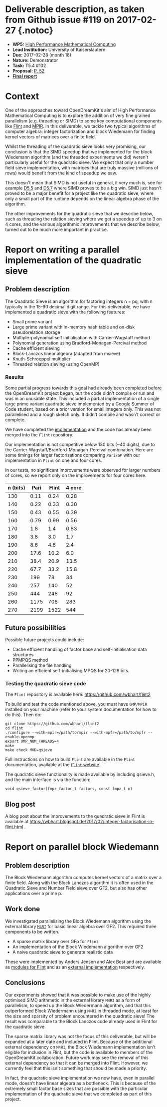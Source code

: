 # Deliverable description, as taken from Github issue #119 on 2017-02-27 {.notoc}

- **WP5:** [High Performance Mathematical Computing](https://github.com/OpenDreamKit/OpenDreamKit/tree/master/WP5)
- **Lead Institution:** University of Kaiserslautern
- **Due:** 2017-02-28 (month 18)
- **Nature:** Demonstrator
- **Task:** T5.4 #102
- **Proposal:** [P. 52](https://github.com/OpenDreamKit/OpenDreamKit/raw/master/Proposal/proposal-www.pdf)
- **[Final report](https://github.com/OpenDreamKit/OpenDreamKit/raw/master/WP5/D5.6/report-final.pdf)**

# Context

One of the approaches toward OpenDreamKit's aim of High Performance Mathematical Computing is to explore the addition of very fine grained parallelism (e.g. threading or SIMD) to some key computational components like [Flint](http://flintlib.org) and [MPIR](http://mpir.org/). In this deliverable, we tackle two typical algorithms of computer algebra: integer factorization and block Wiedemann for finding kernel vectors of matrices over a finite field.

Whilst the threading of the quadratic sieve looks very promising, our conclusion is that the SIMD speedup that we implemented for the block Wiedemann algorithm (and the threaded experiments we did) weren't particularly useful for the quadratic sieve. We expect that only a number field sieve implementation, with matrices that are truly massive (millions of rows) would benefit from the kind of speedup we saw.

This doesn't mean that SIMD is not useful in general, it very much is, see for example [D5.5](https://github.com/OpenDreamKit/OpenDreamKit/issues/118) and [D5.7](https://github.com/OpenDreamKit/OpenDreamKit/issues/120) where SIMD proves to be a big win. SIMD just hasn't proved to be a major benefit for a project like the quadratic sieve, where only a small part of the runtime depends on the linear algebra phase of the algorithm.

The other improvements for the quadratic sieve that we describe below, such as threading the relation sieving where we get a speedup of up to 3 on 4 cores, and the various algorithmic improvements that we describe below, turned out to be much more important in practice.

# Report on writing a parallel implementation of the quadratic sieve

## Problem description

The Quadratic Sieve is an algorithm for factoring integers n = pq, with n typically in the 15-90 decimal digit range. For this deliverable, we have implemented a quadratic sieve with the following features:

- Small prime variant
- Large prime variant with in-memory hash table and on-disk pseudorelation storage
- Multiple-polynomial self initialisation with Carrier-Wagstaff method
- Polynomial generation using Bradford-Monagan-Percival method
- Cache efficient sieving
- Block-Lanczos linear algebra (adapted from msieve)
- Knuth-Schroeppel multiplier
- Threaded relation sieving (using OpenMP)

### Results

Some partial progress towards this goal had already been completed before the OpenDreamKit project began, but the code didn't compile or run and was in an unusable state. This included a partial implementation of a single large prime variant quadratic sieve implemented by a Google Summer of Code student, based on a prior version for small integers only. This was not parallelised and a rough sketch only. It didn't compile and wasn't correct or complete.

We have completed the [implementation](https://github.com/wbhart/flint2/tree/trunk/qsieve) and the code has already been merged into the `Flint` repository.

Our implementation is not competitive below 130 bits (~40 digits), due to the Carrier-Wagstaff/Bradford-Monagan-Percival combination. Here are some timings for larger factorisations comparing `Pari/GP` with our implementation in `Flint` on one and four cores.

In our tests, no significant improvements were observed for larger numbers of cores, so we report only on the improvements for four cores here.

| n (bits)  |  Pari  |  Flint | 4 core |
|-----|---------|------|------|
| 130  |   0.11  |  0.24  |  0.28 |
| 140  |   0.22  |  0.33  |  0.30 |
| 150  |   0.43  |  0.55  | 0.39  |
| 160  |   0.79  |  0.99  | 0.56  |
| 170  |     1.8  |   1.4   |  0.83 |
| 180  |     3.8  |   3.0   |  1.7  |
| 190  |     8.6  |   4.8   |  2.4  |
| 200  |   17.6  | 10.2   |  6.0 |
| 210  |  38.4   |  20.9  | 13.5 |
| 220  |  67.7   | 33.2   | 15.8 |
| 230  |  199    |  78    |   34  |
| 240  |  257    | 140   |   52 |
| 250  |  444    |  248  |   92 |
| 260  | 1175   |  708  | 283 |
| 270  |  2199  | 1522 | 544 |

## Future possibilities

Possible future projects could include:

- Cache efficient handling of factor base and self-initialisation data structures
- PPMPQS method
- Parallelising the file handling
- Writing an efficient self-initialising MPQS for 20-128 bits.

### Testing the quadratic sieve code

The `Flint` repository is available here: https://github.com/wbhart/flint2

To build and test the code mentioned above, you must have `GMP/MPIR` installed on your machine (refer to your system documentation for how to do this). Then do:

    git clone https://github.com/wbhart/flint2
    cd flint
    ./configure --with-mpir=/path/to/mpir --with-mpfr=/path/to/mpfr --enable-openmp
    export OMP_NUM_THREADS=4
    make
    make check MOD=qsieve

Full instructions on how to build `Flint` are available in the `Flint` documentation, available at the [`Flint` website](http://flintlib.org).

The quadratic sieve functionality is made available by including qsieve.h, and the main interface is via the function:

    void qsieve_factor(fmpz_factor_t factors, const fmpz_t n)

## Blog post

A blog post about the improvements to the quadratic sieve in Flint is available at https://wbhart.blogspot.de/2017/02/integer-factorisation-in-flint.html .

# Report on parallel block Wiedemann

## Problem description

The Block Wiedemann algorithm computes kernel vectors of a matrix over a finite field. Along with the Block Lanczos algorithm it is often used in the Quadratic Sieve and Number Field sieve over GF2, but also has other applications over a prime p.

## Work done

We investigated parallelising the Block Wiedemann algorithm using the external library [`M4RI`](https://bitbucket.org/malb/m4ri) for basic linear algebra over GF2. This required three components to be written.

- A sparse matrix library over GFp for `Flint`
- An implementation of the Block Wiedemann algorithm over GF2
- A naive quadratic sieve to generate realistic data

These were implemented by Anders Jensen and Alex Best and are available as [modules for Flint](https://github.com/alexjbest/flint2/tree/nmod_sparse_mat/nmod_sparse_mat) and as an [external implementation](https://github.com/alexjbest/bw) respectively.

## Conclusions

Our experiments showed that it was possible to make use of the highly optimised SIMD arithmetic in the external library `M4RI` as a form of parallelism, to speed up the Block Wiedermann algorithm, and that this outperformed Block Wiedermann using `M4RI` in threaded mode, at least for the size and sparsity of problem encountered in the quadratic sieve! The result was comparable to the Block Lanczos code already used in Flint for the quadratic sieve.

The sparse matrix library was not the focus of this deliverable, but will be expanded at a later date and included in Flint. Because of the additional external dependency on `M4RI`, the Block Wiedemann implementation isn't eligible for inclusion in Flint, but the code is available to members of the OpenDreamKit collaboration. Future work may see the removal of this external dependency so that it can be merged into Flint. However, we currently feel that this isn't something that should be made a priority.

In fact, the quadratic sieve implementation we now have, even in parallel mode, doesn't have linear algebra as a bottleneck. This is because of the extremely small factor base sizes that are possible with the particular implementation of the quadratic sieve that we completed as part of this project.

